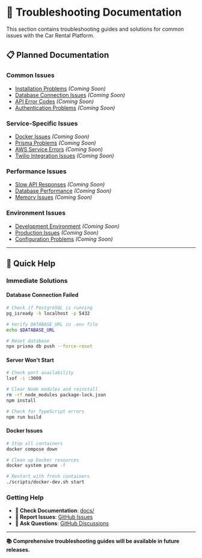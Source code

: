 # 🔧 Troubleshooting Documentation

This section contains troubleshooting guides and solutions for common issues with the Car Rental Platform.

## 📋 Planned Documentation

### **Common Issues**
- [Installation Problems](INSTALLATION.md) *(Coming Soon)*
- [Database Connection Issues](DATABASE.md) *(Coming Soon)*
- [API Error Codes](API_ERRORS.md) *(Coming Soon)*
- [Authentication Problems](AUTH_ISSUES.md) *(Coming Soon)*

### **Service-Specific Issues**
- [Docker Issues](DOCKER_ISSUES.md) *(Coming Soon)*
- [Prisma Problems](PRISMA_ISSUES.md) *(Coming Soon)*
- [AWS Service Errors](AWS_ISSUES.md) *(Coming Soon)*
- [Twilio Integration Issues](TWILIO_ISSUES.md) *(Coming Soon)*

### **Performance Issues**
- [Slow API Responses](PERFORMANCE.md) *(Coming Soon)*
- [Database Performance](DATABASE_PERFORMANCE.md) *(Coming Soon)*
- [Memory Issues](MEMORY_ISSUES.md) *(Coming Soon)*

### **Environment Issues**
- [Development Environment](DEV_ENVIRONMENT.md) *(Coming Soon)*
- [Production Issues](PRODUCTION_ISSUES.md) *(Coming Soon)*
- [Configuration Problems](CONFIG_ISSUES.md) *(Coming Soon)*

---

## 🚨 Quick Help

### **Immediate Solutions**

#### **Database Connection Failed**
```bash
# Check if PostgreSQL is running
pg_isready -h localhost -p 5432

# Verify DATABASE_URL in .env file
echo $DATABASE_URL

# Reset database
npx prisma db push --force-reset
```

#### **Server Won't Start**
```bash
# Check port availability
lsof -i :3000

# Clear Node modules and reinstall
rm -rf node_modules package-lock.json
npm install

# Check for TypeScript errors
npm run build
```

#### **Docker Issues**
```bash
# Stop all containers
docker compose down

# Clean up Docker resources
docker system prune -f

# Restart with fresh containers
./scripts/docker-dev.sh start
```

### **Getting Help**
- **📖 Check Documentation**: [docs/](../)
- **🐛 Report Issues**: [GitHub Issues](../../issues)
- **💬 Ask Questions**: [GitHub Discussions](../../discussions)

---

**📚 Comprehensive troubleshooting guides will be available in future releases.**
